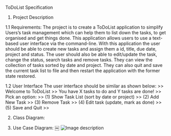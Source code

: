 
ToDoList Specification

1. Project Description

1.1 Requirements: 
               The project is to create a ToDoList application to simplify Users’s task management which can help them to list down the tasks, to get organised and get things done. This application allows users to use a text-based user interface via the command-line. With this application the user should be able to create new tasks and assign them a id, title, due date, project and status. The user should also be able to edit/update the task, change the status, search tasks and remove tasks. They can view the collection of tasks sorted by date and project. They can also quit and save the current task list to file and then restart the application with the former state restored. 
               
1.2 User Interface
The user interface should be similar as shown below:
    >> Welcome to ToDoList
    >> You have X tasks to do and Y tasks are done!
    >> Pick an option:
    >> (1) Show Task List (sort by date or project)
    >> (2) Add New Task
    >> (3) Remove Task
    >> (4) Edit task (update, mark as done)
    >> (5) Save and Quit
    >>
    
2. Class Diagram:
     







3. Use Case Diagram:
￼
 ![Image description](https://app.genmymodel.com/edit/_-bovUPS0EemTHo7LQdQL6Q#) 

